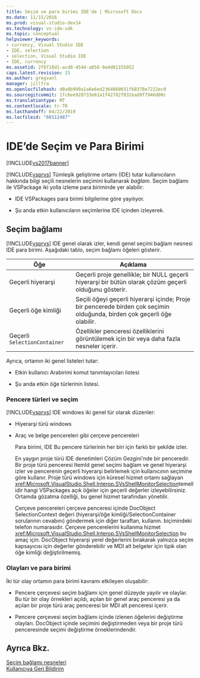 ```yaml
---
title: Seçim ve para birimi IDE'de | Microsoft Docs
ms.date: 11/15/2016
ms.prod: visual-studio-dev14
ms.technology: vs-ide-sdk
ms.topic: conceptual
helpviewer_keywords:
- currency, Visual Studio IDE
- IDE, selection
- selection, Visual Studio IDE
- IDE, currency
ms.assetid: 2f6f18d1-acd8-454d-a856-9a4d81155052
caps.latest.revision: 15
ms.author: gregvanl
manager: jillfra
ms.openlocfilehash: d0a0b999a1a6e6ed2364060031f68378e7222ec0
ms.sourcegitcommit: 1fc6ee928733e61a1f42782f832ead9f7946d00c
ms.translationtype: MT
ms.contentlocale: tr-TR
ms.lasthandoff: 04/22/2019
ms.locfileid: "60112487"
---
```

# <a name="selection-and-currency-in-the-ide"></a>IDE’de Seçim ve Para Birimi
[!INCLUDE[vs2017banner](../../includes/vs2017banner.md)]

[!INCLUDE[vsprvs](../../includes/vsprvs-md.md)] Tümleşik geliştirme ortamı (IDE) tutar kullanıcıların hakkında bilgi seçili nesnelerin seçimini kullanarak *bağlam*. Seçim bağlamı ile VSPackage iki yolla izleme para biriminde yer alabilir:  
  
- IDE VSPackages para birimi bilgilerine göre yayılıyor.  
  
- Şu anda etkin kullanıcıların seçimlerine IDE içinden izleyerek.  
  
## <a name="selection-context"></a>Seçim bağlamı  
 [!INCLUDE[vsprvs](../../includes/vsprvs-md.md)] IDE genel olarak izler, kendi genel seçimi bağlam nesnesi IDE para birimi. Aşağıdaki tablo, seçim bağlamı öğeleri gösterir.  
  
|Öğe|Açıklama|  
|-------------|-----------------|  
|Geçerli hiyerarşi|Geçerli proje genellikle; bir NULL geçerli hiyerarşi bir bütün olarak çözüm geçerli olduğunu gösterir.|  
|Geçerli öğe kimliği|Seçili öğeyi geçerli hiyerarşi içinde; Proje bir pencerede birden çok seçimin olduğunda, birden çok geçerli öğe olabilir.|  
|Geçerli `SelectionContainer`|Özellikler penceresi özelliklerini görüntülemek için bir veya daha fazla nesneler içerir.|  
  
 Ayrıca, ortamın iki genel listeleri tutar:  
  
- Etkin kullanıcı Arabirimi komut tanımlayıcıları listesi  
  
- Şu anda etkin öğe türlerinin listesi.  
  
### <a name="window-types-and-selection"></a>Pencere türleri ve seçim  
 [!INCLUDE[vsprvs](../../includes/vsprvs-md.md)] IDE windows iki genel tür olarak düzenler:  
  
- Hiyerarşi türü windows  
  
- Araç ve belge pencereleri gibi çerçeve pencereleri  
  
  Para birimi, IDE Bu pencere türlerinin her biri için farklı bir şekilde izler.  
  
  En yaygın proje türü IDE denetimleri Çözüm Gezgini'nde bir penceredir. Bir proje türü penceresi ItemId genel seçimi bağlam ve genel hiyerarşi izler ve pencerenin geçerli hiyerarşi belirlemek için kullanıcının seçimine göre kullanır. Proje türü windows için küresel hizmet ortamı sağlayan <xref:Microsoft.VisualStudio.Shell.Interop.SVsShellMonitorSelection>temellidir hangi VSPackages açık öğeler için geçerli değerler izleyebilirsiniz. Ortamda gözatma özelliği, bu genel hizmet tarafından yönetilir.  
  
  Çerçeve pencereleri çerçeve penceresi içinde DocObject SelectionContext değeri (hiyerarşi/öğe kimliği/SelectionContainer sorularının cevabını) göndermek için diğer taraftan, kullanın. biçimindeki telefon numarasıdır. Çerçeve pencerelerini kullanma hizmet <xref:Microsoft.VisualStudio.Shell.Interop.SVsShellMonitorSelection> bu amaç için. DocObject hiyerarşi yerel değerlerini bırakarak yalnızca seçim kapsayıcısı için değerler gönderebilir ve MDI alt belgeler için tipik olan öğe kimliği değiştirilmemiş.  
  
### <a name="events-and-currency"></a>Olayları ve para birimi  
 İki tür olay ortamın para birimi kavramı etkileyen oluşabilir:  
  
- Pencere çerçevesi seçim bağlamı için genel düzeyde yayılır ve olaylar. Bu tür bir olay örnekleri açıldı, açılan bir genel araç penceresi ya da açılan bir proje türü araç penceresi bir MDI alt penceresi içerir.  
  
- Pencere çerçevesi seçim bağlamı içinde izlenen öğelerini değiştirme olayları. DocObject içinde seçimini değiştirmeden veya bir proje türü penceresinde seçimi değiştirme örneklerindendir.  
  
## <a name="see-also"></a>Ayrıca Bkz.  
 [Seçim bağlamı nesneleri](../../extensibility/internals/selection-context-objects.md)   
 [Kullanıcıya Geri Bildirim](../../extensibility/internals/feedback-to-the-user.md)
